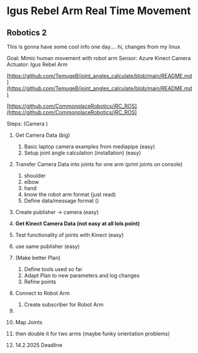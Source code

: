 # Igus Rebel Arm Real Time Movement

## Robotics 2

This is gonna have some cool info one day....
hi, changes from my linux

Goal: Mimic human movement with robot arm
Sensor: Azure Kinect Camera
Actuator: Igus Rebel Arm

[https://github.com/TemugeB/joint_angles_calculate/blob/main/README.md](https://github.com/TemugeB/joint_angles_calculate/blob/main/README.md)

[https://github.com/CommonplaceRobotics/iRC_ROS](https://github.com/CommonplaceRobotics/iRC_ROS)

Steps: (Camera )

1. Get Camera Data (big)

   1. Basic laptop camera examples from mediapipe (easy)
   2. Setup joint angle calculation (installation) (easy)
2. Transfer Camera Data into joints for one arm (print joints on console)

   1. shoulder
   2. elbow
   3. hand
   4. know the robot arm format (just read)
   5. Define data/message format ()
3. Create publisher -> camera (easy)
4. **Get Kinect Camera Data (not easy at all lols point)**
5. Test functionality of joints with Kinect (easy)
6. use same publisher (easy)
7. (Make better Plan)

   1. Define tools used so far
   2. Adapt Plan to new parameters and log changes
   3. Refine points
8. Connect to Robot Arm

   1. Create subscriber for Robot Arm
9. 
10. Map Joints
11. then double it for two arms (maybe funky orientation problems)

12. 14.2.2025 Deadline
